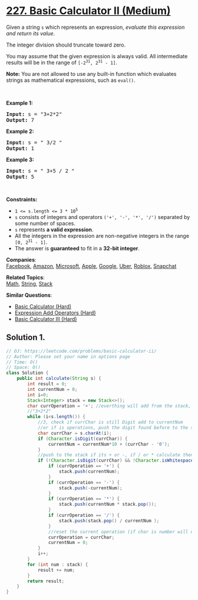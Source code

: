 # [227. Basic Calculator II (Medium)](https://leetcode.com/problems/basic-calculator-ii/)

<p>Given a string <code>s</code> which represents an expression, <em>evaluate this expression and return its value</em>.&nbsp;</p>

<p>The integer division should truncate toward zero.</p>

<p>You may assume that the given expression is always valid. All intermediate results will be in the range of <code>[-2<sup>31</sup>, 2<sup>31</sup> - 1]</code>.</p>

<p><strong>Note:</strong> You are not allowed to use any built-in function which evaluates strings as mathematical expressions, such as <code>eval()</code>.</p>

<p>&nbsp;</p>
<p><strong>Example 1:</strong></p>
<pre><strong>Input:</strong> s = "3+2*2"
<strong>Output:</strong> 7
</pre><p><strong>Example 2:</strong></p>
<pre><strong>Input:</strong> s = " 3/2 "
<strong>Output:</strong> 1
</pre><p><strong>Example 3:</strong></p>
<pre><strong>Input:</strong> s = " 3+5 / 2 "
<strong>Output:</strong> 5
</pre>
<p>&nbsp;</p>
<p><strong>Constraints:</strong></p>

<ul>
	<li><code>1 &lt;= s.length &lt;= 3 * 10<sup>5</sup></code></li>
	<li><code>s</code> consists of integers and operators <code>('+', '-', '*', '/')</code> separated by some number of spaces.</li>
	<li><code>s</code> represents <strong>a valid expression</strong>.</li>
	<li>All the integers in the expression are non-negative integers in the range <code>[0, 2<sup>31</sup> - 1]</code>.</li>
	<li>The answer is <strong>guaranteed</strong> to fit in a <strong>32-bit integer</strong>.</li>
</ul>

**Companies**:  
[Facebook](https://leetcode.com/company/facebook), [Amazon](https://leetcode.com/company/amazon), [Microsoft](https://leetcode.com/company/microsoft), [Apple](https://leetcode.com/company/apple), [Google](https://leetcode.com/company/google), [Uber](https://leetcode.com/company/uber), [Roblox](https://leetcode.com/company/roblox), [Snapchat](https://leetcode.com/company/snapchat)

**Related Topics**:  
[Math](https://leetcode.com/tag/math/), [String](https://leetcode.com/tag/string/), [Stack](https://leetcode.com/tag/stack/)

**Similar Questions**:

- [Basic Calculator (Hard)](https://leetcode.com/problems/basic-calculator/)
- [Expression Add Operators (Hard)](https://leetcode.com/problems/expression-add-operators/)
- [Basic Calculator III (Hard)](https://leetcode.com/problems/basic-calculator-iii/)

## Solution 1.

```java
// OJ: https://leetcode.com/problems/basic-calculator-ii/
// Author: Please set your name in options page
// Time: O()
// Space: O()
class Solution {
    public int calculate(String s) {
        int result = 0;
        int currentNum = 0;
        int i=0;
        Stack<Integer> stack = new Stack<>();
        char currOperation = '+'; //everthing will add from the stack, so if minus 2 put -2 in the stack
        //"3+2*2"
        while (i<s.length()) {
            //3, check if currChar is still Digit add to currentNum
            //or if is operations, push the digit found before to the stack, at last index do the same
            char currChar = s.charAt(i);
            if (Character.isDigit(currChar)) {
                currentNum = currentNum*10 + (currChar - '0');
            }
            //push to the stack if its + or -, if / or * calculate then push
            if (!Character.isDigit(currChar) && !Character.isWhitespace(currChar) || i==s.length()-1) {
                if (currOperation == '+') {
                    stack.push(currentNum);
                }
                if (currOperation == '-') {
                    stack.push(-currentNum);
                }
                if (currOperation == '*') {
                    stack.push(currentNum * stack.pop());
                }
                if (currOperation == '/') {
                    stack.push(stack.pop() / currentNum );
                }
                //reset the current operation (if char is number will not be here)
                currOperation = currChar;
                currentNum = 0;
            }
            i++;
        }
        for (int num : stack) {
            result += num;
        }
        return result;
    }
}

```
